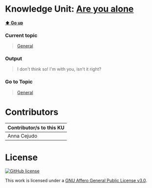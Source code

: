 # Knowledge Unit: [Are you alone](../../knowledge_units/general/are-you-alone.md)

#### [:arrow_up: Go up](../../topics/general.md)
### Current topic
> [General](../../topics/general.md)
### Output
> I don&#039;t think so! I&#039;m with you, isn&#039;t it right?
### Go to Topic
> [General](../../topics/general.md)


# Contributors

| Contributor/s to this KU |
| - | 
| Anna Cejudo |

# License
[![GitHub license](https://img.shields.io/github/license/inbrainz/cerebro)](https://github.com/inbrainz/cerebro/blob/master/LICENSE)

This work is licensed under a [GNU Affero General Public License v3.0](https://www.gnu.org/licenses/agpl-3.0.txt).